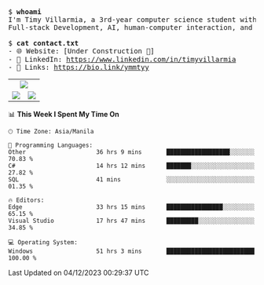 <pre>
$ <strong>whoami</strong>
I'm Timy Villarmia, a 3rd-year computer science student with a wide range of interests 
Full-stack Development, AI, human-computer interaction, and everything in between.
  
$ <strong>cat contact.txt</strong>
- 🌐 Website: [Under Construction 🚧]
- 💼 LinkedIn: <a href="https://www.linkedin.com/in/timyvillarmia">https://www.linkedin.com/in/timyvillarmia</a>  
- 🔗 Links: <a href="https://bio.link/ymmtyy">https://bio.link/ymmtyy</a>  
</pre>

<table align="center" width="100%"> 
  <tr> 
    <td align="center" colspan="2"> 
     <img src="https://github-profile-summary-cards.vercel.app/api/cards/profile-details?username=TimyVillarmia&theme=dark"/>
    </td> 
  </tr> 
   <tr> 
    <td align="center"> 
       <img src="https://github-readme-stats.vercel.app/api?username=TimyVillarmia&show_icons=true&theme=dark" />
    </td> 
    <td align="center">
      <img src="https://github-readme-stats.vercel.app/api/top-langs/?username=TimyVillarmia&layout=compact&count_private=true&theme=dark"/>
    </td> 
   </tr> 
</table>

<!--START_SECTION:waka-->
📊 **This Week I Spent My Time On** 

```text
🕑︎ Time Zone: Asia/Manila

💬 Programming Languages: 
Other                    36 hrs 9 mins       ██████████████████░░░░░░░   70.83 % 
C#                       14 hrs 12 mins      ███████░░░░░░░░░░░░░░░░░░   27.82 % 
SQL                      41 mins             ░░░░░░░░░░░░░░░░░░░░░░░░░   01.35 % 

🔥 Editors: 
Edge                     33 hrs 15 mins      ████████████████░░░░░░░░░   65.15 % 
Visual Studio            17 hrs 47 mins      █████████░░░░░░░░░░░░░░░░   34.85 % 

💻 Operating System: 
Windows                  51 hrs 3 mins       █████████████████████████   100.00 % 
```


 Last Updated on 04/12/2023 00:29:37 UTC
<!--END_SECTION:waka--> 




                                                                                                           
                                                               
                                                                                                     

